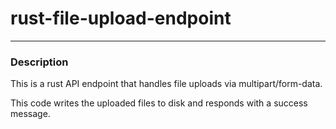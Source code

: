# rust-file-upload-endpoint 
---
### Description
This is a rust API endpoint that handles file uploads via multipart/form-data.
<p> This code writes the uploaded files to disk and responds with a success message.
